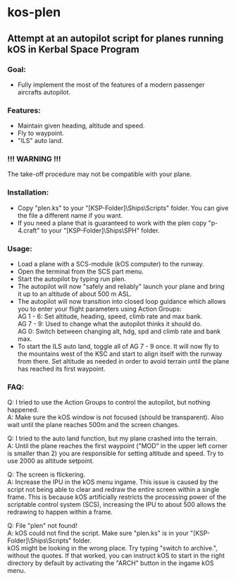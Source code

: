 kos-plen
========


Attempt at an autopilot script for planes running kOS in Kerbal Space Program
-----------------------------------------------------------------------------


### Goal:
  - Fully implement the most of the features of a modern passenger aircrafts autopilot.


### Features:
  - Maintain given heading, altitude and speed.
  - Fly to waypoint.
  - "ILS" auto land.


### !!! WARNING !!! 
The take-off procedure may not be compatible with your plane.

### Installation:
- Copy "plen.ks" to your "[KSP-Folder]\Ships\Scripts" folder. You can give the file a different name if you want.
- If you need a plane that is guaranteed to work with the plen copy "p-4.craft" to your "[KSP-Folder]\Ships\SPH" folder.

### Usage:
- Load a plane with a SCS-module (kOS computer) to the runway.
- Open the terminal from the SCS part menu.
- Start the autopilot by typing 
    run plen.
- The autopilot will now "safely and reliably" launch your plane and bring it up to an altitude of about 500 m ASL.
- The autopilot will now transition into closed loop guidance which allows you to enter your flight parameters using Action Groups:  
     AG 1 - 6: Set altitude, heading, speed, climb rate and max bank.  
     AG 7 - 9: Used to change what the autopilot thinks it should do.  
     AG 0:     Switch between changing alt, hdg, spd and climb rate and bank max.  
- To start the ILS auto land, toggle all of AG 7 - 9 once. It will now fly to the mountains west of the KSC and start to align itself with the runway from there. Set altitude as needed in order to avoid terrain until the plane has reached its first waypoint.


### FAQ:
Q: I tried to use the Action Groups to control the autopilot, but nothing happened.  
A: Make sure the kOS window is not focused (should be transparent). Also wait until the plane reaches 500m and the screen changes.

Q: I tried to the auto land function, but my plane crashed into the terrain.  
A: Until the plane reaches the first waypoint ("MOD" in the upper left corner is smaller than 2) you are responsible for setting altitude and speed. Try to use 2000 as altitude setpoint.

Q: The screen is flickering.  
A: Increase the IPU in the kOS menu ingame. This issue is caused by the script not being able to clear and redraw the entire screen within a single frame. This is because kOS artificially restricts the processing power of the scriptable control system (SCS), increasing the IPU to about 500 allows the redrawing to happen within a frame.

Q: File "plen" not found!  
A: kOS could not find the script. Make sure "plen.ks" is in your "[KSP-Folder]\Ships\Scripts" folder.  
kOS might be looking in the wrong place. Try typing "switch to archive.", without the quotes. If that worked, you can instruct kOS to start in the right directory by default by activating the "ARCH" button in the ingame kOS menu.

